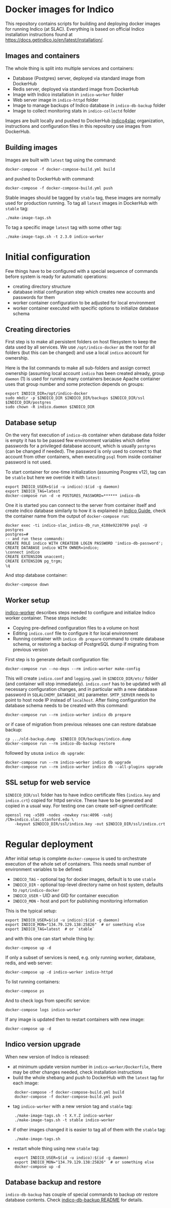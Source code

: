 # Docker images for Indico

This repository contains scripts for building and deploying docker images for
running Indico (at SLAC). Everything is based on official Indico installation
instructions found at https://docs.getindico.io/en/latest/installation/.


## Images and containers

The whole thing is split into multiple services and containers:
- Database (Postgres) server, deployed via standard image from DockerHub
- Redis server, deployed via standard image from DockerHub
- Image with Indico installation in `indico-worker` folder
- Web server image in `indico-httpd` folder
- Image to manage backups of Indico database in `indico-db-backup` folder
- Image to collect monitoring stats in `indico-collectd` folder

Images are built locally and pushed to DockerHub
[indico4slac](https://hub.docker.com/orgs/indico4slac) organization,
instructions and configuration files in this repository use images from
DockerHub.


## Building images

Images are built with `latest` tag using the command:

    docker-compose -f docker-compose-build.yml build

and pushed to DockerHub with command:

    docker-compose -f docker-compose-build.yml push

Stable images should be tagged by `stable` tag, these images are normally used
for production running. To tag all `latest` images in DockerHub with `stable`
tag:

    ./make-image-tags.sh

To tag a specific image `latest` tag with some other tag:

    ./make-image-tags.sh -t 2.3.0 indico-worker


# Initial configuration

Few things have to be configured with a special sequence of commands before
system is ready for automatic operations:
- creating directory structure
- database initial configuration step which creates new accounts and
  passwords for them
- worker container configuration to be adjusted for local environment
- worker container executed with specific options to initialize database schema


## Creating directories

First step is to make all persistent folders on host filesystem to keep the
data used by all services. We use `/opt/indico-docker` as the root for all
folders (but this can be changed) and use a local `indico` account for
ownership.

Here is the list commands to make all sub-folders and assign correct ownership
(assuming local account `indico` has been created already, group `daemon` (1)
is used for running many containers because Apache container uses that group
number and some protection depends on groups:

    export INDICO_DIR=/opt/indico-docker
    sudo mkdir -p $INDICO_DIR $INDICO_DIR/backups $INDICO_DIR/ssl $INDICO_DIR/postgres
    sudo chown -R indico.daemon $INDICO_DIR


## Database setup

On the very fist execution of `indico-db` container when database data folder
is empty it has to be passed few environment variables which define passwords
for a privileged database account, which is usually `postgres` (can be
changed if needed). The password is only used to connect to that account from
other containers, when executing `psql` from inside container password is not
used.

To start container for one-time initialization (assuming Posgres v12), tag can
be `stable` but here we override it with `latest`:

    export INDICO_USER=$(id -u indico):$(id -g daemon)
    export INDICO_TAG=latest
    docker-compose run -d -e POSTGRES_PASSWORD=****** indico-db

One it is started you can connect to the server from container itself and
create indico database similarly to how it is explained in [Indico
Guide](https://docs.getindico.io/en/stable/installation/production/debian/nginx/#create-a-database),
check the container name from the output of `docker-compose run`:

    docker exec -ti indico-slac_indico-db_run_4108e9220799 psql -U postgres
    postgres=#
    -- and run these commands:
    CREATE ROLE indico WITH CREATEDB LOGIN PASSWORD 'indico-db-password';
    CREATE DATABASE indico WITH OWNER=indico;
    \connect indico
    CREATE EXTENSION unaccent;
    CREATE EXTENSION pg_trgm;
    \q

And stop database container:

    docker-compose down


## Worker setup

[indico-worker](indico-worker/README.md "indico-worker README") describes
steps needed to configure and initialize Indico worker container. These steps
include:
- Copying pre-defined configuration files to a volume on host
- Editing `indico.conf` file to configure it for local environment
- Running container with `indico db prepare` command to create database schema,
  or restoring a backup of PostgreSQL dump if migrating from previous version

First step is to generate default configuration file:

    docker-compose run --no-deps --rm indico-worker make-config

This will create `indico.conf` and `logging.yaml` in `$INDICO_DIR/etc/` folder
(and container will stop immediately). `indico.conf` has to be updated with
all necessary configuration changes, and in particular with a new database
password in `SQLALCHEMY_DATABASE_URI` parameter. `SMTP_SERVER` needs to point
to host node IP instead of `localhost`. After fixing configuration the
database schema needs to be created with this command:

    docker-compose run --rm indico-worker indico db prepare

or if case of migration from previous releases one can restore databsae backup:

    cp .../old-backup.dump  $INDICO_DIR/backups/indico.dump
    docker-compose run --rm indico-db-backup restore

followed by ususa `indico db upgrade`:

    docker-compose run --rm indico-worker indico db upgrade
    docker-compose run --rm indico-worker indico db --all-plugins upgrade


## SSL setup for web service

`$INDICO_DIR/ssl` folder has to have indico certificate files (`indico.key`
and `indico.crt`) copied for httpd service. These have to be generated and
copied in a usual way. For testing one can create self-signed certificate:

    openssl req -x509 -nodes -newkey rsa:4096 -subj /CN=indico.slac.stanford.edu \
        -keyout $INDICO_DIR/ssl/indico.key -out $INDICO_DIR/ssl/indico.crt


# Regular deployment

After initial setup is complete `docker-compose` is used to orchestrate
execution of the whole set of containers. This needs small number of
environment variables to be defined:
- `INDICO_TAG` - optional tag for docker images, default is to use `stable`
- `INDICO_DIR` - optional top-level directory name on host system, defaults to
  `/opt/indico-docker`
- `INDICO_USER` - UID and GID for container execution
- `INDICO_MON` - host and port for publishing monitoring information

This is the typical setup:

    export INDICO_USER=$(id -u indico):$(id -g daemon)
    export INDICO_MON="134.79.129.138:25826"  # or something else
    export INDICO_TAG=latest  # or `stable`

and with this one can start whole thing by:

    docker-compose up -d

If only a subset of services is need, e.g. only running worker, database,
redis, and web server:

    docker-compose up -d indico-worker indico-httpd

To list running containers:

    docker-compose ps

And to check logs from specific service:

    docker-compose logs indico-worker

If any image is updated then to restart containers with new image:

    docker-compose up -d


## Indico version upgrade

When new version of Indico is released:

- at minimum update version number in `indico-worker/Dockerfile`, there may be
  other changes needed, check installation instructions
- build the whole shebang and push to DockerHub with the `latest` tag for each
  image:
```
    docker-compose -f docker-compose-build.yml build
    docker-compose -f docker-compose-build.yml push
```
- tag `indico-worker` with a new version tag and `stable` tag:
```
    ./make-image-tags.sh -t X.Y.Z indico-worker
    ./make-image-tags.sh -t stable indico-worker
```
- if other images changed it is easier to tag all of them with the `stable`
  tag:
```
    ./make-image-tags.sh
```
- restart whole thing using new `stable` tag:
```
    export INDICO_USER=$(id -u indico):$(id -g daemon)
    export INDICO_MON="134.79.129.138:25826"  # or something else
    docker-compose up -d
```


## Database backup and restore

`indico-db-backup` has couple of special commands to backup otr restore
database contents. Check [indico-db-backup README](indico-db-backup/README.md)
for details.
